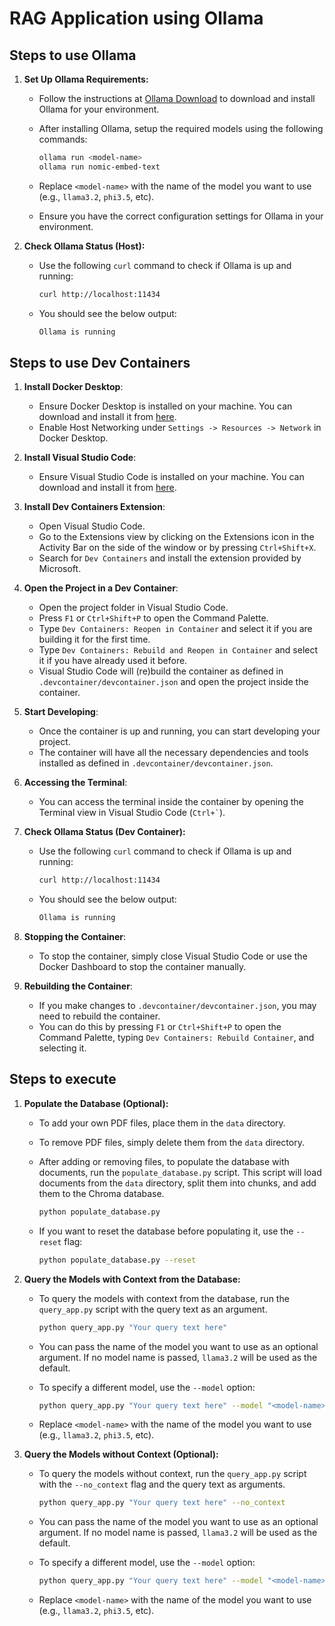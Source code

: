 # RAG Application using Ollama

## Steps to use Ollama

1.  **Set Up Ollama Requirements:**

    - Follow the instructions at [Ollama Download](https://ollama.com/download) to download and install Ollama for your environment.
    - After installing Ollama, setup the required models using the following commands:

      ```sh
      ollama run <model-name>
      ollama run nomic-embed-text
      ```

    - Replace `<model-name>` with the name of the model you want to use (e.g., `llama3.2`, `phi3.5`, etc).
    - Ensure you have the correct configuration settings for Ollama in your environment.

2.  **Check Ollama Status (Host):**

    - Use the following `curl` command to check if Ollama is up and running:

      ```sh
      curl http://localhost:11434
      ```

    - You should see the below output:

      ```sh
      Ollama is running
      ```

## Steps to use Dev Containers

1. **Install Docker Desktop**:

   - Ensure Docker Desktop is installed on your machine. You can download and install it from [here](https://www.docker.com/products/docker-desktop).
   - Enable Host Networking under `Settings -> Resources -> Network` in Docker Desktop.

2. **Install Visual Studio Code**:

   - Ensure Visual Studio Code is installed on your machine. You can download and install it from [here](https://code.visualstudio.com/).

3. **Install Dev Containers Extension**:

   - Open Visual Studio Code.
   - Go to the Extensions view by clicking on the Extensions icon in the Activity Bar on the side of the window or by pressing `Ctrl+Shift+X`.
   - Search for `Dev Containers` and install the extension provided by Microsoft.

4. **Open the Project in a Dev Container**:

   - Open the project folder in Visual Studio Code.
   - Press `F1` or `Ctrl+Shift+P` to open the Command Palette.
   - Type `Dev Containers: Reopen in Container` and select it if you are building it for the first time.
   - Type `Dev Containers: Rebuild and Reopen in Container` and select it if you have already used it before.
   - Visual Studio Code will (re)build the container as defined in `.devcontainer/devcontainer.json` and open the project inside the container.

5. **Start Developing**:

   - Once the container is up and running, you can start developing your project.
   - The container will have all the necessary dependencies and tools installed as defined in `.devcontainer/devcontainer.json`.

6. **Accessing the Terminal**:

   - You can access the terminal inside the container by opening the Terminal view in Visual Studio Code (`` Ctrl+` ``).

7. **Check Ollama Status (Dev Container):**

   - Use the following `curl` command to check if Ollama is up and running:

     ```sh
     curl http://localhost:11434
     ```

   - You should see the below output:

     ```sh
     Ollama is running
     ```

8. **Stopping the Container**:

   - To stop the container, simply close Visual Studio Code or use the Docker Dashboard to stop the container manually.

9. **Rebuilding the Container**:
   - If you make changes to `.devcontainer/devcontainer.json`, you may need to rebuild the container.
   - You can do this by pressing `F1` or `Ctrl+Shift+P` to open the Command Palette, typing `Dev Containers: Rebuild Container`, and selecting it.

## Steps to execute

1.  **Populate the Database (Optional):**

    - To add your own PDF files, place them in the `data` directory.
    - To remove PDF files, simply delete them from the `data` directory.
    - After adding or removing files, to populate the database with documents, run the `populate_database.py` script. This script will load documents from the `data` directory, split them into chunks, and add them to the Chroma database.

      ```sh
      python populate_database.py
      ```

    - If you want to reset the database before populating it, use the `--reset` flag:

      ```sh
      python populate_database.py --reset
      ```

2.  **Query the Models with Context from the Database:**

    - To query the models with context from the database, run the `query_app.py` script with the query text as an argument.

      ```sh
      python query_app.py "Your query text here"
      ```

    - You can pass the name of the model you want to use as an optional argument. If no model name is passed, `llama3.2` will be used as the default.
    - To specify a different model, use the `--model` option:

      ```sh
      python query_app.py "Your query text here" --model "<model-name>"
      ```

    - Replace `<model-name>` with the name of the model you want to use (e.g., `llama3.2`, `phi3.5`, etc).

3.  **Query the Models without Context (Optional):**

    - To query the models without context, run the `query_app.py` script with the `--no_context` flag and the query text as arguments.

      ```sh
      python query_app.py "Your query text here" --no_context
      ```

    - You can pass the name of the model you want to use as an optional argument. If no model name is passed, `llama3.2` will be used as the default.
    - To specify a different model, use the `--model` option:

      ```sh
      python query_app.py "Your query text here" --model "<model-name>" --no_context
      ```

    - Replace `<model-name>` with the name of the model you want to use (e.g., `llama3.2`, `phi3.5`, etc).
